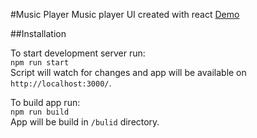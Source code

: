 #Music Player
Music player UI created with react
[Demo](http://player.kieszkowska.it/)

##Installation

To start development server run: \
`npm run start`\
Script will watch for changes and app will be available on `http://localhost:3000/`.

To build app run: \
`npm run build`\
App will be build in `/bulid` directory.
